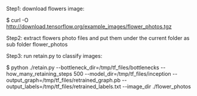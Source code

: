 
Step1: download flowers image:

$ curl -O http://download.tensorflow.org/example_images/flower_photos.tgz

Step2: extract flowers photo files and put them under the current folder as sub folder flower_photos

Step3: run retain.py to classify images:

$ python ./retain.py --bottleneck_dir=/tmp/tf_files/bottlenecks --how_many_retaining_steps 500 --model_dir=/tmp/tf_files/inception --output_graph=/tmp/tf_files/retrained_graph.pb --output_labels=/tmp/tf_files/retrained_labels.txt --image_dir ./flower_photos
